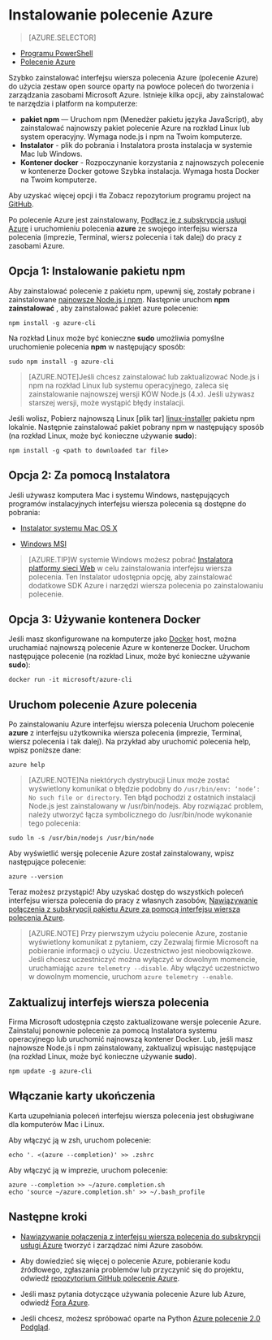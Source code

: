 <properties
    pageTitle="Instalowanie Azure interfejs wiersza polecenia | Microsoft Azure"
    description="Instalowanie interfejsu wiersza polecenia Azure (polecenie) dla komputerów Mac, Linux i systemu Windows rozpocząć korzystanie z usługi Azure"
    editor=""
    manager="timlt"
    documentationCenter=""
    authors="squillace"
    services="virtual-machines-linux,virtual-network,storage,azure-resource-manager"
    tags="azure-resource-manager,azure-service-management"/>

<tags
    ms.service="multiple"
    ms.workload="multiple"
    ms.tgt_pltfrm="command-line-interface"
    ms.devlang="na"
    ms.topic="article"
    ms.date="10/04/2016"
    ms.author="rasquill"/>
    
# <a name="install-the-azure-cli"></a>Instalowanie polecenie Azure

> [AZURE.SELECTOR]
- [Programu PowerShell](powershell-install-configure.md)
- [Polecenie Azure](xplat-cli-install.md)

Szybko zainstalować interfejsu wiersza polecenia Azure (polecenie Azure) do użycia zestaw open source oparty na powłoce poleceń do tworzenia i zarządzania zasobami Microsoft Azure. Istnieje kilka opcji, aby zainstalować te narzędzia i platform na komputerze: 

* **pakiet npm** — Uruchom npm (Menedżer pakietu języka JavaScript), aby zainstalować najnowszy pakiet polecenie Azure na rozkład Linux lub system operacyjny. Wymaga node.js i npm na Twoim komputerze.
* **Instalator** - plik do pobrania i Instalatora prosta instalacja w systemie Mac lub Windows.
* **Kontener docker** - Rozpoczynanie korzystania z najnowszych polecenie w kontenerze Docker gotowe Szybka instalacja. Wymaga hosta Docker na Twoim komputerze.
    
Aby uzyskać więcej opcji i tła Zobacz repozytorium programu project na [GitHub](https://github.com/azure/azure-xplat-cli). 

Po polecenie Azure jest zainstalowany, [Podłącz je z subskrypcją usługi Azure](xplat-cli-connect.md) i uruchomieniu polecenia **azure** ze swojego interfejsu wiersza polecenia (imprezie, Terminal, wiersz polecenia i tak dalej) do pracy z zasobami Azure.



## <a name="option-1-install-an-npm-package"></a>Opcja 1: Instalowanie pakietu npm

Aby zainstalować polecenie z pakietu npm, upewnij się, zostały pobrane i zainstalowane [najnowsze Node.js i npm](https://nodejs.org/en/download/package-manager/). Następnie uruchom **npm zainstalować** , aby zainstalować pakiet azure polecenie: 

    npm install -g azure-cli

Na rozkład Linux może być konieczne **sudo** umożliwia pomyślne uruchomienie polecenia __npm__ w następujący sposób:

    sudo npm install -g azure-cli

> [AZURE.NOTE]Jeśli chcesz zainstalować lub zaktualizować Node.js i npm na rozkład Linux lub systemu operacyjnego, zaleca się zainstalowanie najnowszej wersji KÓW Node.js (4.x). Jeśli używasz starszej wersji, może wystąpić błędy instalacji. 

Jeśli wolisz, Pobierz najnowszą Linux [plik tar] [ linux-installer] pakietu npm lokalnie. Następnie zainstalować pakiet pobrany npm w następujący sposób (na rozkład Linux, może być konieczne używanie **sudo**):

    npm install -g <path to downloaded tar file>

## <a name="option-2-use-an-installer"></a>Opcja 2: Za pomocą Instalatora

Jeśli używasz komputera Mac i systemu Windows, następujących programów instalacyjnych interfejsu wiersza polecenia są dostępne do pobrania:

* [Instalator systemu Mac OS X][mac-installer]

* [Windows MSI][windows-installer] 

>[AZURE.TIP]W systemie Windows możesz pobrać [Instalatora platformy sieci Web](https://go.microsoft.com/?linkid=9828653) w celu zainstalowania interfejsu wiersza polecenia. Ten Instalator udostępnia opcję, aby zainstalować dodatkowe SDK Azure i narzędzi wiersza polecenia po zainstalowaniu polecenie. 


## <a name="option-3-use-a-docker-container"></a>Opcja 3: Używanie kontenera Docker

Jeśli masz skonfigurowane na komputerze jako [Docker](https://docs.docker.com/engine/understanding-docker/) host, można uruchamiać najnowszą polecenie Azure w kontenerze Docker. Uruchom następujące polecenie (na rozkład Linux, może być konieczne używanie **sudo**):

```
docker run -it microsoft/azure-cli
```


## <a name="run-azure-cli-commands"></a>Uruchom polecenie Azure polecenia
Po zainstalowaniu Azure interfejsu wiersza polecenia Uruchom polecenie **azure** z interfejsu użytkownika wiersza polecenia (imprezie, Terminal, wiersz polecenia i tak dalej). Na przykład aby uruchomić polecenia help, wpisz poniższe dane:

```
azure help
```
> [AZURE.NOTE]Na niektórych dystrybucji Linux może zostać wyświetlony komunikat o błędzie podobny do `/usr/bin/env: ‘node’: No such file or directory`. Ten błąd pochodzi z ostatnich instalacji Node.js jest zainstalowany w /usr/bin/nodejs. Aby rozwiązać problem, należy utworzyć łącza symbolicznego do /usr/bin/node wykonanie tego polecenia:

```
sudo ln -s /usr/bin/nodejs /usr/bin/node
```

Aby wyświetlić wersję polecenie Azure został zainstalowany, wpisz następujące polecenie:

```
azure --version
```

Teraz możesz przystąpić! Aby uzyskać dostęp do wszystkich poleceń interfejsu wiersza polecenia do pracy z własnych zasobów, [Nawiązywanie połączenia z subskrypcji pakietu Azure za pomocą interfejsu wiersza polecenia Azure](xplat-cli-connect.md).

>[AZURE.NOTE] Przy pierwszym użyciu polecenie Azure, zostanie wyświetlony komunikat z pytaniem, czy Zezwalaj firmie Microsoft na pobieranie informacji o użyciu. Uczestnictwo jest nieobowiązkowe. Jeśli chcesz uczestniczyć można wyłączyć w dowolnym momencie, uruchamiając `azure telemetry --disable`. Aby włączyć uczestnictwo w dowolnym momencie, uruchom `azure telemetry --enable`.


## <a name="update-the-cli"></a>Zaktualizuj interfejs wiersza polecenia

Firma Microsoft udostępnia często zaktualizowane wersje polecenie Azure. Zainstaluj ponownie polecenie za pomocą Instalatora systemu operacyjnego lub uruchomić najnowszą kontener Docker. Lub, jeśli masz najnowsze Node.js i npm zainstalowany, zaktualizuj wpisując następujące (na rozkład Linux, może być konieczne używanie **sudo**).

```
npm update -g azure-cli
```

## <a name="enable-tab-completion"></a>Włączanie karty ukończenia

Karta uzupełniania poleceń interfejsu wiersza polecenia jest obsługiwane dla komputerów Mac i Linux.

Aby włączyć ją w zsh, uruchom polecenie:

```
echo '. <(azure --completion)' >> .zshrc
```

Aby włączyć ją w imprezie, uruchom polecenie:

```
azure --completion >> ~/azure.completion.sh
echo 'source ~/azure.completion.sh' >> ~/.bash_profile
```


## <a name="next-steps"></a>Następne kroki 

* [Nawiązywanie połączenia z interfejsu wiersza polecenia do subskrypcji usługi Azure](xplat-cli-connect.md) tworzyć i zarządzać nimi Azure zasobów.

* Aby dowiedzieć się więcej o polecenie Azure, pobieranie kodu źródłowego, zgłaszania problemów lub przyczynić się do projektu, odwiedź [repozytorium GitHub polecenie Azure](https://github.com/azure/azure-xplat-cli).

* Jeśli masz pytania dotyczące używania polecenie Azure lub Azure, odwiedź [Fora Azure](https://social.msdn.microsoft.com/Forums/en-US/home?forum=azurescripting).

* Jeśli chcesz, możesz spróbować oparte na Python [Azure polecenie 2.0 Podgląd](https://github.com/azure/azure-cli).

[mac-installer]: http://aka.ms/mac-azure-cli
[windows-installer]: http://aka.ms/webpi-azure-cli
[linux-installer]: http://aka.ms/linux-azure-cli
[cliasm]: virtual-machines-command-line-tools.md
[cliarm]: ./virtual-machines/azure-cli-arm-commands.md
